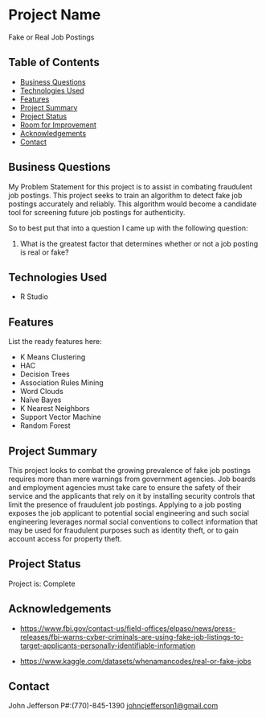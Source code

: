 # Project Name
Fake or Real Job Postings
## Table of Contents
* [Business Questions](#business-questions)
* [Technologies Used](#technologies-used)
* [Features](#features)
* [Project Summary](#project-summary)
* [Project Status](#project-status)
* [Room for Improvement](#room-for-improvement)
* [Acknowledgements](#acknowledgements)
* [Contact](#contact)
<!-- * [License](#license) -->


## Business Questions
My Problem Statement for this project is to assist in combating fraudulent job postings. This project seeks to train an algorithm to detect fake job postings accurately and reliably. This algorithm would become a candidate tool for screening future job postings for authenticity.

So to best put that into a question I came up with the following question:

1.	What is the greatest factor that determines whether or not a job posting is real or fake?


## Technologies Used
- R Studio



## Features
List the ready features here:
- K Means Clustering 
- HAC
- Decision Trees
- Association Rules Mining
- Word Clouds
- Naïve Bayes
- K Nearest Neighbors
- Support Vector Machine
- Random Forest


## Project Summary 
This project looks to combat the growing prevalence of fake job postings requires more than mere warnings from government agencies. Job boards and employment agencies must take care to ensure the safety of their service and the applicants that rely on it by installing security controls that limit the presence of fraudulent job postings. Applying to a job posting exposes the job applicant to potential social engineering and such social engineering leverages normal social conventions to collect information that may be used for fraudulent purposes such as identity theft, or to gain account access for property theft.   


## Project Status
Project is: Complete


## Acknowledgements
- https://www.fbi.gov/contact-us/field-offices/elpaso/news/press-releases/fbi-warns-cyber-criminals-are-using-fake-job-listings-to-target-applicants-personally-identifiable-information

- https://www.kaggle.com/datasets/whenamancodes/real-or-fake-jobs




## Contact
John Jefferson 
P#:(770)-845-1390
johncjefferson1@gmail.com

